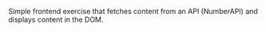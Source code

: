 Simple frontend exercise that fetches content from an API (NumberAPI) and displays content in the DOM.

